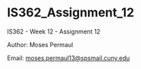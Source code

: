 # IS362_Assignment_12
IS362 - Week 12 - Assignment 12

Author: Moses Permaul

Email: moses.permaul13@spsmail.cuny.edu

